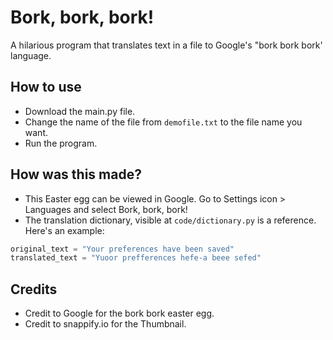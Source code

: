 # Bork, bork, bork!
A hilarious program that translates text in a file to Google's "bork bork bork' language.


## How to use

* Download the main.py file.
* Change the name of the file from ```demofile.txt``` to the file name you want.
* Run the program.

## How was this made?

* This Easter egg can be viewed in Google. Go to Settings icon > Languages and select Bork, bork, bork!
* The translation dictionary, visible at ```code/dictionary.py``` is a reference. Here's an example:

``` python
original_text = "Your preferences have been saved"
translated_text = "Yuoor prefferences hefe-a beee sefed"
```

## Credits

* Credit to Google for the bork bork easter egg.
* Credit to snappify.io for the Thumbnail.
